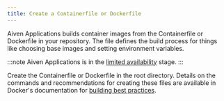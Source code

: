 ```yaml
---
title: Create a Containerfile or Dockerfile
---
```


Aiven Applications builds container images from the Containerfile or Dockerfile in your repository. The file defines the build process for things like choosing base images and setting environment variables.

:::note
Aiven Applications is in the
[limited availability](/docs/platform/concepts/service-and-feature-releases#limited-availability-)
stage.
:::

Create the Containerfile or Dockerfile in the root directory.
Details on the commands and recommendations for creating these files are available in
Docker's documentation for
[building best practices](https://docs.docker.com/build/building/best-practices/).

